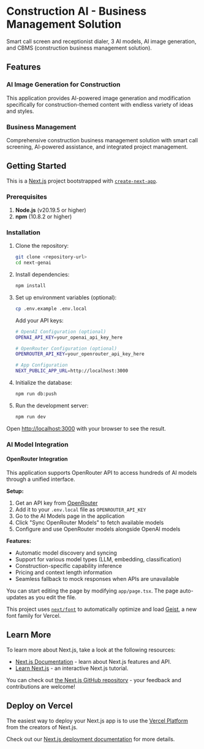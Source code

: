 # Construction AI - Business Management Solution

Smart call screen and receptionist dialer, 3 AI models, AI image generation, and CBMS (construction business management solution).

## Features

### AI Image Generation for Construction
This application provides AI-powered image generation and modification specifically for construction-themed content with endless variety of ideas and styles.

### Business Management
Comprehensive construction business management solution with smart call screening, AI-powered assistance, and integrated project management.

## Getting Started

This is a [Next.js](https://nextjs.org) project bootstrapped with [`create-next-app`](https://nextjs.org/docs/app/api-reference/cli/create-next-app).

### Prerequisites

1. **Node.js** (v20.19.5 or higher)
2. **npm** (10.8.2 or higher)

### Installation

1. Clone the repository:
   ```bash
   git clone <repository-url>
   cd next-genai
   ```

2. Install dependencies:
   ```bash
   npm install
   ```

3. Set up environment variables (optional):
   ```bash
   cp .env.example .env.local
   ```
   
   Add your API keys:
   ```bash
   # OpenAI Configuration (optional)
   OPENAI_API_KEY=your_openai_api_key_here
   
   # OpenRouter Configuration (optional)
   OPENROUTER_API_KEY=your_openrouter_api_key_here
   
   # App Configuration
   NEXT_PUBLIC_APP_URL=http://localhost:3000
   ```

4. Initialize the database:
   ```bash
   npm run db:push
   ```

5. Run the development server:
   ```bash
   npm run dev
   ```

Open [http://localhost:3000](http://localhost:3000) with your browser to see the result.

### AI Model Integration

#### OpenRouter Integration
This application supports OpenRouter API to access hundreds of AI models through a unified interface.

**Setup:**
1. Get an API key from [OpenRouter](https://openrouter.ai/)
2. Add it to your `.env.local` file as `OPENROUTER_API_KEY`
3. Go to the AI Models page in the application
4. Click "Sync OpenRouter Models" to fetch available models
5. Configure and use OpenRouter models alongside OpenAI models

**Features:**
- Automatic model discovery and syncing
- Support for various model types (LLM, embedding, classification)
- Construction-specific capability inference
- Pricing and context length information
- Seamless fallback to mock responses when APIs are unavailable

You can start editing the page by modifying `app/page.tsx`. The page auto-updates as you edit the file.

This project uses [`next/font`](https://nextjs.org/docs/app/building-your-application/optimizing/fonts) to automatically optimize and load [Geist](https://vercel.com/font), a new font family for Vercel.

## Learn More

To learn more about Next.js, take a look at the following resources:

- [Next.js Documentation](https://nextjs.org/docs) - learn about Next.js features and API.
- [Learn Next.js](https://nextjs.org/learn) - an interactive Next.js tutorial.

You can check out [the Next.js GitHub repository](https://github.com/vercel/next.js) - your feedback and contributions are welcome!

## Deploy on Vercel

The easiest way to deploy your Next.js app is to use the [Vercel Platform](https://vercel.com/new?utm_medium=default-template&filter=next.js&utm_source=create-next-app&utm_campaign=create-next-app-readme) from the creators of Next.js.

Check out our [Next.js deployment documentation](https://nextjs.org/docs/app/building-your-application/deploying) for more details.
